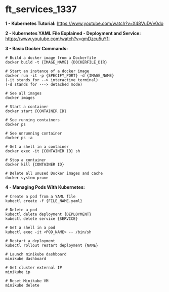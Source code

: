 # ft_services_1337

**1 - Kubernetes Tutorial:**
https://www.youtube.com/watch?v=X48VuDVv0do

**2 - Kubernetes YAML File Explained - Deployment and Service:**
https://www.youtube.com/watch?v=qmDzcu5uY1I

**3 - Basic Docker Commands:**
```
# Build a docker image from a Dockerfile
docker build -t {IMAGE_NAME} {DOCKERFILE_DIR}

# Start an instance of a docker image
docker run -it -p {SPECIFY_PORT} -d {IMAGE_NAME}
(-it stands for --> interactive terminal)
(-d stands for ---> detached mode)

# See all images
docker images

# Start a container
docker start {CONTAINER ID}

# See running containers
docker ps

# See unrunning container
docker ps -a

# Get a shell in a container
docker exec -it {CONTAINER ID} sh

# Stop a container
docker kill {CONTAINER ID}

# Delete all unused Docker images and cache
docker system prune
```

**4 - Managing Pods With Kubernetes:**
```
# Create a pod from a YAML file
kubectl create -f {FILE_NAME.yaml}

# Delete a pod
kubectl delete deployment {DEPLOYMENT}
kubectl delete service {SERVICE}

# Get a shell in a pod
kubectl exec -it <POD_NAME> -- /bin/sh

# Restart a deployment
kubectl rollout restart deployment {NAME}

# Launch minikube dashboard
minikube dashboard

# Get cluster external IP
minikube ip

# Reset Minikube VM
minikube delete
```
